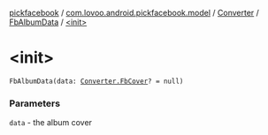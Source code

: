[pickfacebook](../../../index.md) / [com.lovoo.android.pickfacebook.model](../../index.md) / [Converter](../index.md) / [FbAlbumData](index.md) / [&lt;init&gt;](./-init-.md)

# &lt;init&gt;

`FbAlbumData(data: `[`Converter.FbCover`](../-fb-cover/index.md)`? = null)`

### Parameters

`data` - the album cover